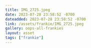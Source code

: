 ```yaml
---
title: IMG_2725.jpeg
date: 2023-07-28 23:58:52 -0700
dateadded: 2023-07-28 23:58:52 -0700
link: /assets/frankie/IMG_2725.jpeg
gallery: oops-all-frankies
layout: asset
tags: ["frankie"]
--- 
```

